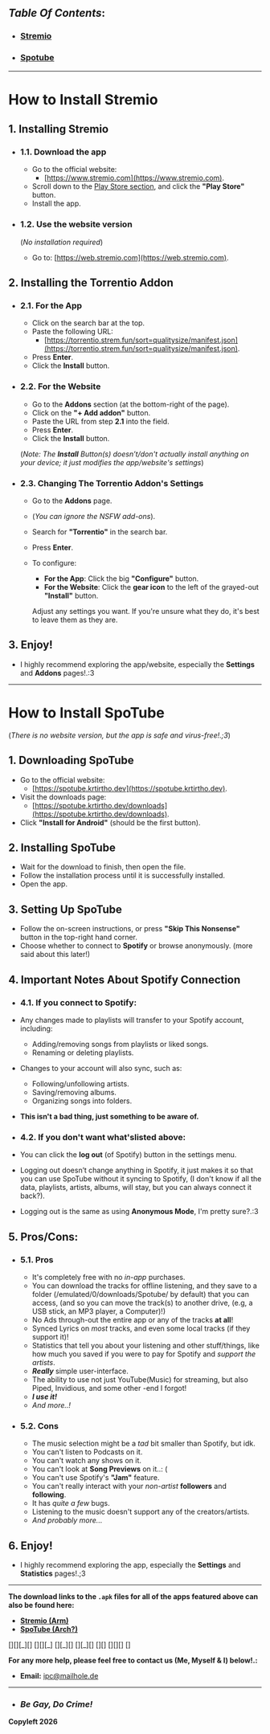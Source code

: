 ##
## ***Table Of Contents*:**  
- ### [Stremio](#how-to-install-stremio)  
- ### [Spotube](#how-to-install-spotube)  

---

# How to Install Stremio  

## 1. Installing Stremio  
- ### 1.1. Download the app  
  - Go to the official website:  
    - [https://www.stremio.com](https://www.stremio.com).
  - Scroll down to the [Play Store section](https://www.stremio.com/#stremio-on-tv-mascot), and click the **"Play Store"** button.
  - Install the app.

- ### 1.2. Use the website version
  (*No installation required*)  
  - Go to: [https://web.stremio.com](https://web.stremio.com).  

## 2. Installing the Torrentio Addon
- ### 2.1. For the App  
  - Click on the search bar at the top.
  - Paste the following URL:  
    - [https://torrentio.strem.fun/sort=qualitysize/manifest.json](https://torrentio.strem.fun/sort=qualitysize/manifest.json).
  - Press **Enter**.
  - Click the **Install** button.

- ### 2.2. For the Website  
  - Go to the **Addons** section (at the bottom-right of the page).  
  - Click on the **"+ Add addon"** button.  
  - Paste the URL from step **2.1** into the field.  
  - Press **Enter**.  
  - Click the **Install** button.  

  (*Note: The **Install** Button(s) doesn’t/don't actually install anything on your device; it just modifies the app/website's settings*)  

- ### 2.3. Changing The Torrentio Addon's Settings  
  - Go to the **Addons** page.  
  - (*You can ignore the NSFW add-ons*).  
  - Search for **"Torrentio"** in the search bar.  
  - Press **Enter**.  
  - To configure:  
    - **For the App**: Click the big **"Configure"** button.  
    - **For the Website**: Click the **gear icon** to the left of the grayed-out **"Install"** button.  

    Adjust any settings you want. If you're unsure what they do, it's best to leave them as they are.  

## 3. Enjoy!  
- I highly recommend exploring the app/website, especially the **Settings** and **Addons** pages!.:3  

---

# How to Install SpoTube  
(*There is no website version, but the app is safe and virus-free!.;3*)  

## 1. Downloading SpoTube  
- Go to the official website:  
  - [https://spotube.krtirtho.dev](https://spotube.krtirtho.dev).  
- Visit the downloads page:  
  - [https://spotube.krtirtho.dev/downloads](https://spotube.krtirtho.dev/downloads).  
- Click **"Install for Android"** (should be the first button).  

## 2. Installing SpoTube  
- Wait for the download to finish, then open the file.  
- Follow the installation process until it is successfully installed.  
- Open the app.  

## 3. Setting Up SpoTube  
- Follow the on-screen instructions, or press **"Skip This Nonsense"** button in the top-right hand corner.  
- Choose whether to connect to **Spotify** or browse anonymously. (more said about this later!)  

## 4. Important Notes About Spotify Connection  
- ### 4.1. If you connect to Spotify:  
- Any changes made to playlists will transfer to your Spotify account, including:  
  - Adding/removing songs from playlists or liked songs.  
  - Renaming or deleting playlists.  
- Changes to your account will also sync, such as:  
  - Following/unfollowing artists.  
  - Saving/removing albums.  
  - Organizing songs into folders.  
- **This isn't a bad thing, just something to be aware of.**  

- ### 4.2. If you don't want what'slisted above:  
- You can click the **log out** (of Spotify) button in the settings menu.  
- Logging out doesn’t change anything in Spotify, it just makes it so that you can use SpoTube without it syncing to Spotify, (I don't know if all the data, playlists, artists, albums, will stay, but you can always connect it back?).
- Logging out is the same as using **Anonymous Mode**, I'm pretty sure?.:3  

## 5. Pros/Cons:
- ### 5.1. Pros
  - It's completely free with no *in-app* purchases.  
  - You can download the tracks for offline listening, and they save to a folder (/emulated/0/downloads/Spotube/ by default) that you can access, (and so you can move the track(s) to another drive, (e.g, a USB stick, an MP3 player, a Computer)!)
  - No Ads through-out the entire app or any of the tracks **at all**!
  - Synced Lyrics on *most* tracks, and even some local tracks (if they support it)!
  - Statistics that tell you about your listening and other stuff/things, like how much you saved if you were to pay for Spotify and *support the artists*.
  - ***Really*** simple user-interface.
  - The ability to use not just YouTube(Music) for streaming, but also Piped, Invidious, and some other -end I forgot!
  - ***I use it!***
  - *And more..!*

- ### 5.2. Cons
  - The music selection might be a *tad* bit smaller than Spotify, but idk.  
  - You can't listen to Podcasts on it.
  - You can't watch any shows on it.
  - You can't look at **Song Previews** on it..: (  
  - You can't use Spotify's **"Jam"** feature.  
  - You can't really interact with your *non-artist* **followers** and **following**.  
  - It has *quite a few* bugs.
  - Listening to the music doesn't support any of the creators/artists.
  - *And probably more...*


## 6. Enjoy!  
- I highly recommend exploring the app, especially the **Settings** and **Statistics** pages!.;3  

---

**The download links to the `.apk` files for all of the apps featured above can also be found here:**  
- **[Stremio (Arm)](https://dl.strem.io/android/v1.6.13-com.stremio.one/com.stremio.one-1.6.13-2111688-armeabi-v7a.apk)**  
- **[SpoTube (Arch?)](https://github.com/KRTirtho/Spotube/releases/latest/download/Spotube-android-all-arch.apk)**  

[][][\_][] [][][\_] [][\_][] [][\_][] [][] [][][] []

**For any more help, please feel free to contact us (Me, Myself & I) below!.:**  
- **Email:** ipc@mailhole.de  

---

- ### ***Be Gay, Do Crime!***
**Copyleft 2026**
